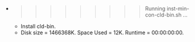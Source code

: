 * >>>>>>>>> Running inst-min-con-cld-bin.sh ...
  * Install cld-bin.
  * Disk size = 1466368K. Space Used = 12K. Runtime = 00:00:00:00.

